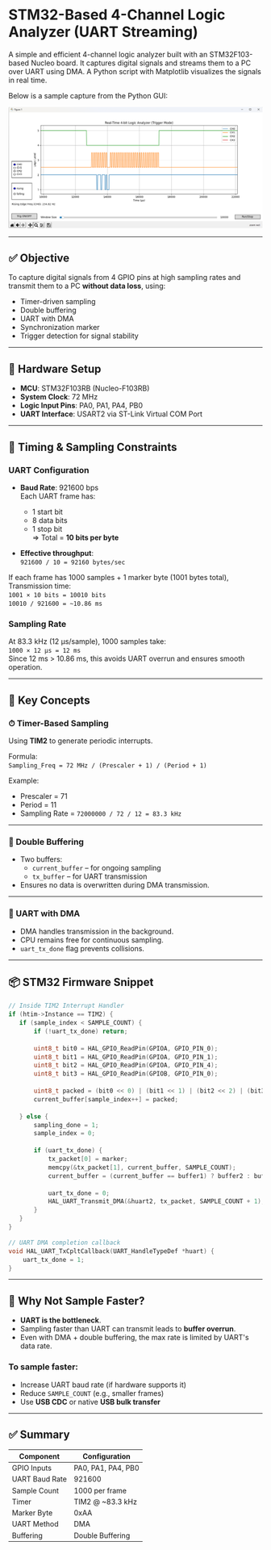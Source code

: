 # STM32-Based 4-Channel Logic Analyzer (UART Streaming)

A simple and efficient 4-channel logic analyzer built with an STM32F103-based Nucleo board. It captures digital signals and streams them to a PC over UART using DMA. A Python script with Matplotlib visualizes the signals in real time.


Below is a sample capture from the Python GUI:

![Demo Screenshot](images/demo1.png)

---

## ✅ Objective

To capture digital signals from 4 GPIO pins at high sampling rates and transmit them to a PC **without data loss**, using:

- Timer-driven sampling
- Double buffering
- UART with DMA
- Synchronization marker
- Trigger detection for signal stability

---

## 🔧 Hardware Setup

- **MCU**: STM32F103RB (Nucleo-F103RB)
- **System Clock**: 72 MHz
- **Logic Input Pins**: PA0, PA1, PA4, PB0
- **UART Interface**: USART2 via ST-Link Virtual COM Port

---

## 📏 Timing & Sampling Constraints

### UART Configuration

- **Baud Rate**: 921600 bps  
  Each UART frame has:
  - 1 start bit
  - 8 data bits
  - 1 stop bit  
  ⇒ Total = **10 bits per byte**

- **Effective throughput**:  
  `921600 / 10 = 92160 bytes/sec`

If each frame has 1000 samples + 1 marker byte (1001 bytes total),  
Transmission time:  
`1001 × 10 bits = 10010 bits`  
`10010 / 921600 = ~10.86 ms`

### Sampling Rate

At 83.3 kHz (12 µs/sample), 1000 samples take:  
`1000 × 12 µs = 12 ms`  
Since 12 ms > 10.86 ms, this avoids UART overrun and ensures smooth operation.

---

## 🧠 Key Concepts

### ⏱ Timer-Based Sampling

Using **TIM2** to generate periodic interrupts.

Formula:  
`Sampling_Freq = 72 MHz / (Prescaler + 1) / (Period + 1)`

Example:  
- Prescaler = 71  
- Period = 11  
- Sampling Rate = `72000000 / 72 / 12 = 83.3 kHz`

---

### 🔁 Double Buffering

- Two buffers:
  - `current_buffer` – for ongoing sampling
  - `tx_buffer` – for UART transmission  
- Ensures no data is overwritten during DMA transmission.

---

### 🚀 UART with DMA

- DMA handles transmission in the background.
- CPU remains free for continuous sampling.
- `uart_tx_done` flag prevents collisions.

---

## 📦 STM32 Firmware Snippet

```c
// Inside TIM2 Interrupt Handler
if (htim->Instance == TIM2) {
   if (sample_index < SAMPLE_COUNT) {
       if (!uart_tx_done) return;

       uint8_t bit0 = HAL_GPIO_ReadPin(GPIOA, GPIO_PIN_0);
       uint8_t bit1 = HAL_GPIO_ReadPin(GPIOA, GPIO_PIN_1);
       uint8_t bit2 = HAL_GPIO_ReadPin(GPIOA, GPIO_PIN_4);
       uint8_t bit3 = HAL_GPIO_ReadPin(GPIOB, GPIO_PIN_0);

       uint8_t packed = (bit0 << 0) | (bit1 << 1) | (bit2 << 2) | (bit3 << 3);
       current_buffer[sample_index++] = packed;

   } else {
       sampling_done = 1;
       sample_index = 0;

       if (uart_tx_done) {
           tx_packet[0] = marker;
           memcpy(&tx_packet[1], current_buffer, SAMPLE_COUNT);
           current_buffer = (current_buffer == buffer1) ? buffer2 : buffer1;

           uart_tx_done = 0;
           HAL_UART_Transmit_DMA(&huart2, tx_packet, SAMPLE_COUNT + 1);
       }
   }
}
```

```c
// UART DMA completion callback
void HAL_UART_TxCpltCallback(UART_HandleTypeDef *huart) {
    uart_tx_done = 1;
}
```

---

## 🚫 Why Not Sample Faster?

- **UART is the bottleneck**.
- Sampling faster than UART can transmit leads to **buffer overrun**.
- Even with DMA + double buffering, the max rate is limited by UART's data rate.

### To sample faster:
- Increase UART baud rate (if hardware supports it)
- Reduce `SAMPLE_COUNT` (e.g., smaller frames)
- Use **USB CDC** or native **USB bulk transfer**

---

## ✅ Summary

| Component      | Configuration     |
|----------------|-------------------|
| GPIO Inputs    | PA0, PA1, PA4, PB0 |
| UART Baud Rate | 921600            |
| Sample Count   | 1000 per frame    |
| Timer          | TIM2 @ ~83.3 kHz  |
| Marker Byte    | 0xAA              |
| UART Method    | DMA               |
| Buffering      | Double Buffering  |
